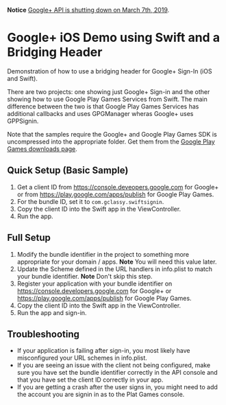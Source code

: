 **Notice** [Google+ API is shutting down on March 7th, 2019](https://developers.google.com/+/api-shutdown).

# Google+ iOS Demo using Swift and a Bridging Header
Demonstration of how to use a bridging header for Google+ Sign-In (iOS and Swift).

There are two projects: one showing just Google+ Sign-in and the other showing
how to use Google Play Games Services from Swift. The main difference between
the two is that Google Play Games Services has additional callbacks and uses
GPGManager wheras Google+ uses GPPSignin.

Note that the samples require the Google+ and Google Play Games SDK is
uncompressed into the appropriate folder. Get them from the
[Google Play Games downloads page](https://developers.google.com/games/services/downloads/).

## Quick Setup (Basic Sample)
1. Get a client ID from https://console.deveopers.google.com for Google+ or from
  https://play.google.com/apps/publish for Google Play Games.
2. For the bundle ID, set it to `com.gclassy.swiftsignin`.
3. Copy the client ID into the Swift app in the ViewController.
4. Run the app.

## Full Setup
1. Modify the bundle identifier in the project to something more appropriate
  for your domain / apps. **Note** You will need this value later.
2. Update the Scheme defined in the URL handlers in info.plist to match your
  bundle identifier. **Note** Don't skip this step.
3. Register your application with your bundle identifier on
  https://console.developers.google.com for Google+ or
  https://play.google.com/apps/publish for Google Play Games.
4. Copy the client ID into the Swift app in the ViewController.
5. Run the app and sign-in.

## Troubleshooting
* If your application is failing after sign-in, you most likely have
  misconfigured your URL schemes in info.plist.
* If you are seeing an issue with the client not being configured, make sure
  you have set the bundle identifier correctly in the API console and that
  you have set the client ID correctly in your app.
* If you are getting a crash after the user signs in, you might need to add
 the account you are signin in as to the Plat Games console.
